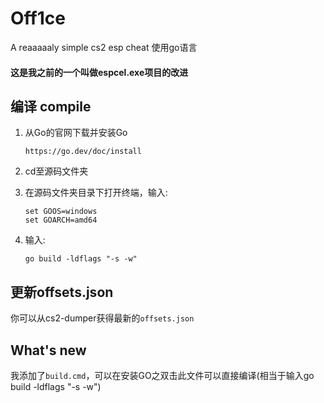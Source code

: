 # Off1ce
A reaaaaaly simple cs2 esp cheat     使用go语言

<h4>这是我之前的一个叫做espcel.exe项目的改进</h4>

## 编译 compile
  1. 从Go的官网下载并安装Go
      ```
      https://go.dev/doc/install
      ```
  2. cd至源码文件夹
      
  3. 在源码文件夹目录下打开终端，输入:
      ```
      set GOOS=windows
      set GOARCH=amd64
      ```
  4. 输入:
      ```
      go build -ldflags "-s -w"
      ```

## 更新offsets.json
  你可以从cs2-dumper获得最新的`offsets.json`
## What's new
  我添加了`build.cmd`，可以在安装GO之双击此文件可以直接编译(相当于输入go build -ldflags "-s -w")
